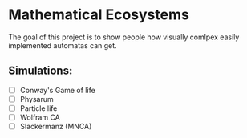 # Mathematical Ecosystems

The goal of this project is to show people how visually 
comlpex easily implemented automatas can get.

## Simulations:

- [ ] Conway's Game of life
- [ ] Physarum
- [ ] Particle life
- [ ] Wolfram CA
- [ ] Slackermanz (MNCA)